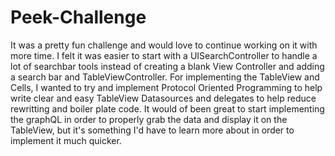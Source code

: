 # Peek-Challenge

It was a pretty fun challenge and would love to continue working on it with more time. I felt it was easier to start with a UISearchController to handle a lot of searchbar tools instead of creating a blank View Controller and adding a search bar and TableViewController. For implementing the TableView and Cells, I wanted to try and implement Protocol Oriented Programming to help write clear and easy TableView Datasources and delegates to help reduce rewritting and boiler plate code. It would of been great to start implementing the graphQL in order to properly grab the data and display it on the TableView, but it's something I'd have to learn more about in order to implement it much quicker. 
